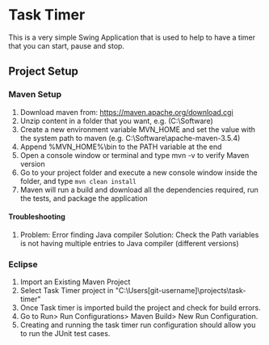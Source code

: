 # Task Timer

This is a very simple Swing Application that is used to help to have a timer that you can start, pause and stop.

## Project Setup

### Maven Setup
1. Download maven from: https://maven.apache.org/download.cgi
2. Unzip content in a folder that you want, e.g. (C:\Software\)
3. Create a new environment variable MVN_HOME and set the value with the system path to maven (e.g. C:\Software\apache-maven-3.5.4)
4. Append %MVN_HOME%\bin to the PATH variable at the end
5. Open a console window or terminal and type mvn -v to verify Maven version
6. Go to your project folder and execute a new console window inside the folder, and type ```mvn clean install```
7. Maven will run a build and download all the dependencies required, run the tests, and package the application

#### Troubleshooting
1. Problem: Error finding Java compiler
    Solution: Check the Path variables is not having multiple entries to Java compiler (different versions)

### Eclipse

1. Import an Existing Maven Project
2. Select Task Timer project in "C:\Users\[git-username]\projects\task-timer"
3. Once Task timer is imported build the project and check for build errors.
4. Go to Run> Run Configurations> Maven Build> New Run Configuration.
5. Creating and running the task timer run configuration should allow you to run the JUnit test cases.
